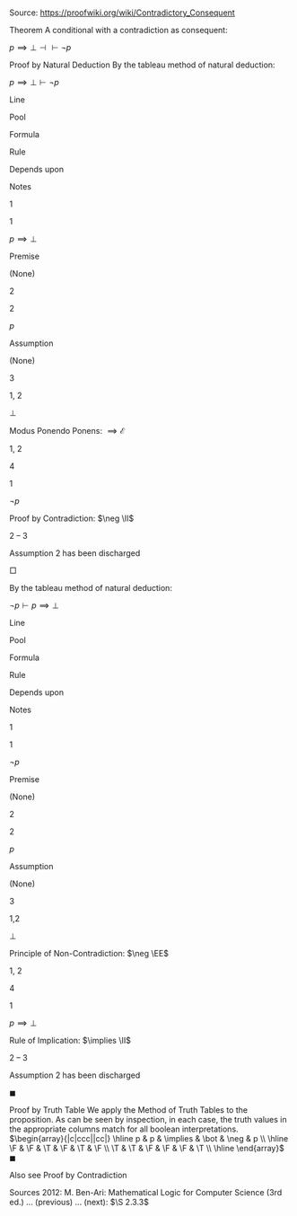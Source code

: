 # 

Source: https://proofwiki.org/wiki/Contradictory_Consequent



Theorem
A conditional with a contradiction as consequent:

$p \implies \bot \dashv \vdash \neg p$


Proof by Natural Deduction
By the tableau method of natural deduction:


$p \implies \bot \vdash \neg p$


Line


Pool

Formula

Rule

Depends upon

Notes


1


1

$p \implies \bot$

Premise

(None)




2


2

$p$

Assumption

(None)




3


1, 2

$\bot$

Modus Ponendo Ponens: $\implies \mathcal E$

1, 2




4


1

$\neg p$

Proof by Contradiction: $\neg \II$

2 – 3

Assumption 2 has been discharged

$\Box$

By the tableau method of natural deduction:


$\neg p \vdash p \implies \bot$


Line


Pool

Formula

Rule

Depends upon

Notes


1


1

$\neg p$

Premise

(None)




2


2

$p$

Assumption

(None)




3


1,2

$\bot$

Principle of Non-Contradiction: $\neg \EE$

1, 2




4


1

$p \implies \bot$

Rule of Implication: $\implies \II$

2 – 3

Assumption 2 has been discharged

$\blacksquare$


Proof by Truth Table
We apply the Method of Truth Tables to the proposition.
As can be seen by inspection, in each case, the truth values in the appropriate columns match for all boolean interpretations.
$\begin{array}{|c|ccc||cc|} \hline
p & p & \implies & \bot & \neg & p \\
\hline
\F & \F & \T & \F & \T & \F \\
\T & \T & \F & \F & \F & \T \\
\hline
\end{array}$
$\blacksquare$


Also see
Proof by Contradiction


Sources
2012: M. Ben-Ari: Mathematical Logic for Computer Science (3rd ed.) ... (previous) ... (next): $\S 2.3.3$




